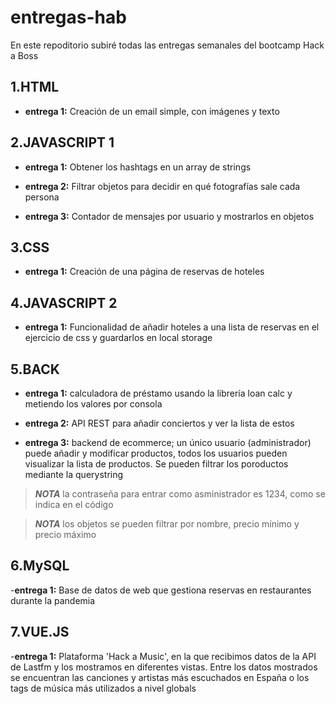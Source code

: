 # entregas-hab

En este repoditorio subiré todas las entregas semanales del bootcamp Hack a Boss


## 1.HTML
- **entrega 1:** Creación de un email simple, con imágenes y texto

## 2.JAVASCRIPT 1
- **entrega 1:** Obtener los hashtags en un array de strings

- **entrega 2:** Filtrar objetos para decidir en qué fotografías sale cada persona

- **entrega 3:** Contador de mensajes por usuario y mostrarlos en objetos

## 3.CSS
- **entrega 1:** Creación de una página de reservas de hoteles

## 4.JAVASCRIPT 2
- **entrega 1:** Funcionalidad de añadir hoteles a una lista de reservas en el ejercicio de css y guardarlos en local storage

## 5.BACK
- **entrega 1:** calculadora de préstamo usando la librería loan calc y metiendo los valores por consola

- **entrega 2:** API REST para añadir conciertos y ver la lista de estos

- **entrega 3:** backend de ecommerce; un único usuario (administrador) puede añadir y modificar productos, todos los
                usuarios pueden visualizar la lista de productos. Se pueden filtrar los poroductos mediante la querystring
 >***NOTA*** la contraseña para entrar como asministrador es 1234, como se indica en el código

 >***NOTA*** los objetos se pueden filtrar por nombre, precio mínimo y precio máximo

 ## 6.MySQL
 -**entrega 1:** Base de datos de web que gestiona reservas en restaurantes durante la pandemia

 ## 7.VUE.JS
 -**entrega 1:** Plataforma 'Hack a Music', en la que recibimos datos de la API de Lastfm y los mostramos en diferentes vistas. Entre los datos mostrados se encuentran las canciones y artistas más escuchados en España o los tags de música más utilizados a nivel globals
